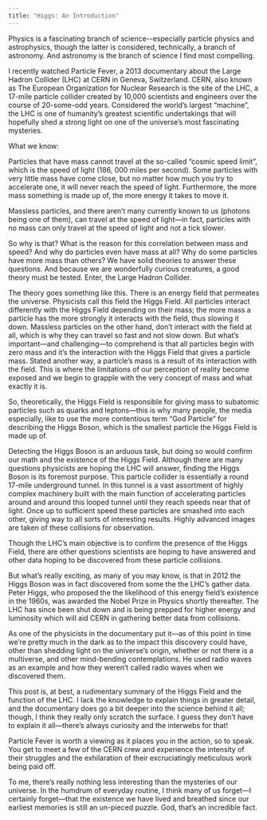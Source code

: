 ```yaml
---
title: "Higgs: An Introduction"
---
```


Physics is a fascinating branch of science--especially particle physics and astrophysics, though the latter is considered, technically, a branch of astronomy. And astronomy is the branch of science I find most compelling.

I recently watched Particle Fever, a 2013 documentary about the Large Hadron Collider (LHC) at CERN in Geneva, Switzerland. CERN, also known as The European Organization for Nuclear Research is the site of the LHC, a 17-mile particle collider created by 10,000 scientists and engineers over the course of 20-some-odd years. Considered the world’s largest “machine”, the LHC is one of humanity’s greatest scientific undertakings that will hopefully shed a strong light on one of the universe’s most fascinating mysteries.

What we know:

Particles that have mass cannot travel at the so-called “cosmic speed limit”, which is the speed of light (186, 000 miles per second). Some particles with very little mass have come close, but no matter how much you try to accelerate one, it will never reach the speed of light. Furthermore, the more mass something is made up of, the more energy it takes to move it. 

Massless particles, and there aren’t many currently known to us (photons being one of them), can travel at the speed of light—in fact, particles with no mass can only travel at the speed of light and not a tick slower. 

So why is that? What is the reason for this correlation between mass and speed? And why do particles even have mass at all? Why do some particles have more mass than others? We have solid theories to answer these questions. And because we are wonderfully curious creatures, a good theory must be tested. Enter, the Large Hadron Collider.

The theory goes something like this. There is an energy field that permeates the universe. Physicists call this field the Higgs Field. All particles interact differently with the Higgs Field depending on their mass; the more mass a particle has the more strongly it interacts with the field, thus slowing it down. Massless particles on the other hand, don’t interact with the field at all, which is why they can travel so fast and not slow down. But what’s important—and challenging—to comprehend is that all particles begin with zero mass and it’s the interaction with the Higgs Field that gives a particle mass. Stated another way, a particle’s mass is a result of its interaction with the field. This is where the limitations of our perception of reality become exposed and we begin to grapple with the very concept of mass and what exactly it is.

So, theoretically, the Higgs Field is responsible for giving mass to subatomic particles such as quarks and leptons—this is why many people, the media especially, like to use the more contentious term “God Particle” for describing the Higgs Boson, which is the smallest particle the Higgs Field is made up of.

Detecting the Higgs Boson is an arduous task, but doing so would confirm our math and the existence of the Higgs Field. Although there are many questions physicists are hoping the LHC will answer, finding the Higgs Boson is its foremost purpose. This particle collider  is essentially a round 17-mile underground tunnel. In this tunnel is a vast assortment of highly complex machinery built with the main function of accelerating particles around and around this looped tunnel until they reach speeds near that of light. Once up to sufficient speed these particles are smashed into each other, giving way to all sorts of interesting results. Highly advanced images are taken of these collisions for observation.

Though the LHC’s main objective is to confirm the presence of the Higgs Field, there are other questions scientists are hoping to have answered and other data hoping to be discovered from these particle collisions.

But what’s really exciting, as many of you may know, is that in 2012 the Higgs Boson was in fact discovered from some the the LHC’s gather data. Peter Higgs, who proposed the the likelihood of this energy field’s existence in the 1960s, was awarded the Nobel Prize in Physics shortly thereafter. The LHC has since been shut down and is being prepped for higher energy and luminosity which will aid CERN in gathering better data from collisions. 

As one of the physicists in the documentary put it—as of this point in time we’re pretty much in the dark as to the impact this discovery could have, other than shedding light on the universe’s origin, whether or not there is a multiverse, and other mind-bending contemplations. He used radio waves as an example and how they weren’t called radio waves when we discovered them. 

This post is, at best, a rudimentary summary of the Higgs Field and the function of the LHC. I lack the knowledge to explain things in greater detail, and the documentary does go a bit deeper into the science behind it all; though, I think they really only scratch the surface. I guess they don’t have to explain it all—there’s always curiosity and the interwebs for that!

Particle Fever is worth a viewing as it places you in the action, so to speak. You get to meet a few of the CERN crew and experience the intensity of their struggles and the exhilaration of their excruciatingly meticulous work being paid off. 

To me, there’s really nothing less interesting than the mysteries of our universe. In the humdrum of everyday routine, I think many of us forget—I certainly forget—that the existence we have lived and breathed since our earliest memories is still an un-pieced puzzle. God, that’s an incredible fact.